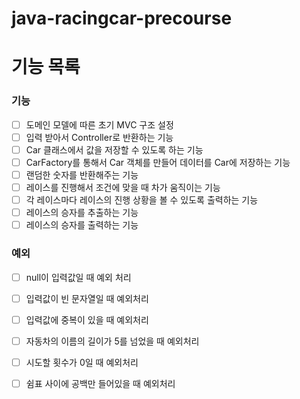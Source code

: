 # java-racingcar-precourse

# 기능 목록

### 기능

- [ ] 도메인 모델에 따른 초기 MVC 구조 설정
- [ ] 입력 받아서 Controller로 반환하는 기능
- [ ] Car 클래스에서 값을 저장할 수 있도록 하는 기능
- [ ] CarFactory를 통해서 Car 객체를 만들어 데이터를 Car에 저장하는 기능
- [ ] 랜덤한 숫자를 반환해주는 기능
- [ ] 레이스를 진행해서 조건에 맞을 때 차가 움직이는 기능
- [ ] 각 레이스마다 레이스의 진행 상황을 볼 수 있도록 출력하는 기능
- [ ] 레이스의 승자를 추출하는 기능
- [ ] 레이스의 승자를 출력하는 기능

### 예외

- [ ] null이 입력값일 때 예외 처리
- [ ] 입력값이 빈 문자열일 때 예외처리
- [ ] 입력값에 중복이 있을 때 예외처리
- [ ] 자동차의 이름의 길이가 5를 넘었을 때 예외처리
- [ ] 시도할 횟수가 0일 때 예외처리
- [ ] 쉼표 사이에 공백만 들어있을 때 예외처리

